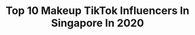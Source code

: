 ---
title: Top 10 Makeup TikTok Influencers In Singapore In 2020
description: >-
  Find top makeup TikTok influencers in Singapore in 2020. Most popular hashtags: #makeup #fashion #throwback #quarantine.
platform: TikTok
profiles:
  - username: "badgaldidiiii"
    fullname: >-
      𝖇𝖆𝖉𝖌𝖆𝖑𝖉𝖎𝖉𝖎
    location: "Singapore"
    followers: 52067
    engagement: 738
    commentsToLikes: 0.012857
    id: ck9f22lzab8m10j78g01ey68h
    verified: false
    hashtags: "#transformation, #dancehall, #rihanna, #ramadhan"
  - username: "happygirlhaha"
    fullname: >-
      Stephanie
    location: "Singapore"
    followers: 194397
    engagement: 573
    commentsToLikes: 0.007164
    id: ck9ekxcdq87k60j78kc10m9li
    verified: false
    hashtags: "#sweet, #eyemakeup, #maincure, #mangoseed"
  - username: "graceglazee"
    fullname: >-
      Graceglazee
    location: "Singapore"
    followers: 91462
    engagement: 1695
    commentsToLikes: 0.071034
    id: ck9f22kubb8c40j78fz7g1zq6
    verified: false
    hashtags: "#beauty, #funkytown, #dothelifebuoysg, #extracleanfam"
  - username: "crystabel_"
    fullname: >-
      С ʀ ʏ ƨ т α в ɛ ℓ 🌻
    location: "Singapore"
    followers: 223284
    engagement: 1319
    commentsToLikes: 0.027043
    id: ck9f2mw6pdtcg0j788zjdwyd2
    verified: false
    hashtags: "#20th, #guesstheword, #throwback, #cutehairstyle"
  - username: "epicgamergirlx3"
    fullname: >-
      EpicGamerGirl60451
    location: "Singapore"
    followers: 269426
    engagement: 1040
    commentsToLikes: 0.015043
    id: cka7uoj9nsul00i78fiucv9vv
    verified: false
    hashtags: "#scary, #stayathome, #edgy, #mario"
  - username: "piggift"
    fullname: >-
      Pig jewelry gift
    location: "Singapore"
    followers: 66840
    engagement: 1007
    commentsToLikes: 0.015487
    id: cka0p2d3q6gyn0i78rp2g9pp5
    verified: false
    hashtags: "#gift, #travelthrowback, #cute, #tiktok"
  - username: "leon_gkr"
    fullname: >-
      leon_gkr
    location: "Singapore"
    followers: 22785
    engagement: 609
    commentsToLikes: 0.067017
    id: ckaijfionescv0i78j9wvszh2
    verified: false
    hashtags: "#waitersbelike, #skincare, #makeup, #begreatersg"
  - username: "melissackoh"
    fullname: >-
      Melissa C. Koh
    location: "Singapore"
    followers: 4470
    engagement: 305
    commentsToLikes: 0.032460
    id: ckacco85ci91o0i78awinda89
    verified: false
    hashtags: "#mypetslife, #dadjokes, #bubbletea, #couplechallenge"
  - username: "venusgwc"
    fullname: >-
      Venus Gwc
    location: "Singapore"
    followers: 63635
    engagement: 423
    commentsToLikes: 0.018073
    id: ck80odtp1h4pk0j78u00n1ueq
    verified: false
    hashtags: "#petal, #penangkia, #aerial, #howichange"
  - username: "buffbaby88"
    fullname: >-
      buff baby
    location: "Singapore"
    followers: 26299
    engagement: 879
    commentsToLikes: 0.011273
    id: cka0w2eas15z90i78x89bhnu6
    verified: false
    hashtags: "#tiktokfashion, #foryourpage, #vintage, #film"
---
